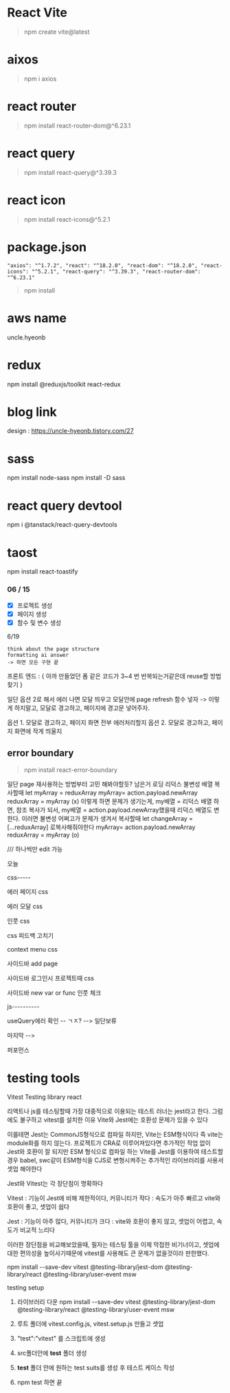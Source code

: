 # React Vite

> npm create vite@latest

# aixos

> npm i axios

# react router

> npm install react-router-dom@^6.23.1

# react query

> npm install react-query@^3.39.3

# react icon

> npm install react-icons@^5.2.1

# package.json

`"axios": "^1.7.2",
"react": "^18.2.0",
"react-dom": "^18.2.0",
"react-icons": "^5.2.1",
"react-query": "^3.39.3",
"react-router-dom": "^6.23.1"`

> npm install

# aws name

uncle.hyeonb

# redux

npm install @reduxjs/toolkit react-redux

# blog link

design : https://uncle-hyeonb.tistory.com/27

# sass

npm install node-sass
npm install -D sass

# react query devtool

npm i @tanstack/react-query-devtools

# taost

npm install react-toastify

### 06 / 15

-   [x] 프로젝트 생성
-   [x] 페이지 생성
-   [x] 함수 및 변수 생성

6/19

    think about the page structure
    formatting ai answer
    -> 하면 모든 구현 끝

프론트 엔드 : {
아까 만들었던 폼 같은 코드가 3~4 번 반복되는거같은데 reuse할 방법 찾기
}

일단 옵션 2로 해서 에러 나면 모달 띄우고 모달안에 page refresh 함수 넣자 -> 이렇게 하지말고, 모달로 경고하고, 페이지에 경고문 넣어주자.

옵션 1. 모달로 경고하고, 페이지 화면 전부 에러처리할지
옵션 2. 모달로 경고하고, 페이지 화면에 작게 띄울지

## error boundary

> npm install react-error-boundary

일단 page 재사용하는 방법부터 고민 해봐야할듯?
남은거
로딩
리덕스 불변성
배열 복사할때
let myArray = reduxArray
myArray= action.payload.newArray
reduxArray = myArray
(x)
이렇게 하면 문제가 생기는게, my배열 = 리덕스 배열 하면, 참조 복사가 되서, my배열 = action.payload.newArray했을때 리덕스 배열도 변한다. 이러면 불변성 어쩌고가 문제가 생겨서
복사할때
let changeArray = [...reduxArray] 로복사해줘야한다
myArray= action.payload.newArray
reduxArray = myArray
(o)

/// 하나씩만 edit 가능

오늘

css-----

에러 페이지 css

에러 모달 css

인풋 css

css 피드백 고치기

context menu css

사이드바 add page

사이드바 로그인시 프로젝트때 css

사이드바 new var or func 인풋 체크

js----------

useQuery에러 확인 -- ㄱㅈ? --> 일단보류

마지막 -->

퍼포먼스

# testing tools

Vitest
Testing library react

리액트나 js를 테스팅할때 가장 대중적으로 이용되는 테스트 러너는 jest라고 한다. 그럼에도 불구하고 vitest를 설치한 이유 Vite와 Jest에는 호환성 문제가 있을 수 있다

이를테면 Jest는 CommonJS형식으로 컴파일 하지만, Vite는 ESM형식이다 즉 vite는 module화를 하지 않는다. 프로젝트가 CRA로 이루어져있다면 추가적인 작업 없이 Jest와 호환이 잘 되지만 ESM 형식으로 컴파일 하는 Vite를 Jest를 이용하여 테스트할 경우 babel, swc같이 ESM형식을 CJS로 변형시켜주는 추가적인 라이브러리를 사용서 셋업 해야한다

Jest와 Vitest는 각 장단점이 명확하다

Vitest : 기능이 Jest에 비해 제한적이다, 커뮤니티가 작다
: 속도가 아주 빠르고 vite와 호환이 좋고, 셋업이 쉽다

Jest : 기능이 아주 많다, 커뮤니티가 크다
: vite와 호환이 좋지 않고, 셋업이 어렵고, 속도가 비교적 느리다

이러한 장단점을 비교해보았을때, 필자는 테스팅 툴을 이제 막접한 비기너이고, 셋업에대한 편의성을 높이사기때문에 vitest를 사용해도 큰 문제가 없을것이라 판한했다.

npm install --save-dev vitest @testing-library/jest-dom @testing-library/react @testing-library/user-event msw

testing setup

1. 라이브러리 다운
   npm install --save-dev vitest @testing-library/jest-dom @testing-library/react @testing-library/user-event msw

2. 루트 폴더에 vitest.config.js, vitest.setup.js 만들고 셋업

3. "test":"vitest" 를 스크립트에 생성

4. src폴더안에 **test** 폴더 생성

5. **test** 폴더 안에 원하는 test suits를 생성 후 테스트 케이스 작성

6. npm test 하면 끝

